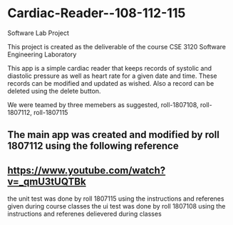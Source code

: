 # Cardiac-Reader--108-112-115
Software Lab Project 

This project is created as the deliverable of the course CSE 3120 Software Engineering Laboratory

This app is a simple cardiac reader that keeps records of systolic and diastolic pressure as well as heart rate for a given date and time.
These records can be modified and updated as wished.
Also a record can be deleted using the delete button.

We were teamed by three memebers as suggested, roll-1807108, roll-1807112, roll-1807115

The main app was created and modified by roll 1807112 using the following reference
------------------------------------------------
https://www.youtube.com/watch?v=_qmU3tUQTBk
-------------------------------------------------

the unit test was done by roll 1807115 using the instructions and referenes given during course classes
the ui test was done by roll 1807108 using the instructions and referenes delievered during classes

